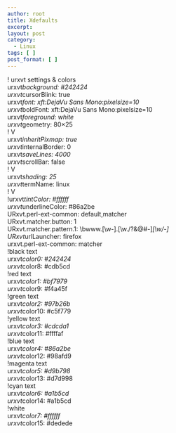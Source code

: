 ```yaml
---
author: root
title: Xdefaults
excerpt:
layout: post
category:
  - Linux
tags: [ ]
post_format: [ ]
---
```

! urxvt settings & colors  
urxvt*background: #242424  
urxvt*cursorBlink: true  
urxvt*font: xft:DejaVu Sans Mono:pixelsize=10  
urxvt*boldFont: xft:DejaVu Sans Mono:pixelsize=10  
urxvt*foreground: white  
urxvt*geometry: 80×25  
! V  
urxvt*inheritPixmap: true  
urxvt*internalBorder: 0  
urxvt*saveLines: 4000  
urxvt*scrollBar: false  
! V  
urxvt*shading: 25  
urxvt*termName: linux  
! V  
!urxvt*tintColor: #ffffff  
urxvt*underlineColor: #86a2be  
URxvt.perl-ext-common: default,matcher  
URxvt.matcher.button: 1  
URxvt.matcher.pattern.1: \bwww\.[\w-]\.[\w./?&@#-]*[\w/-]  
URxvt*urlLauncher: firefox  
urxvt.perl-ext-common: matcher  
!black text  
urxvt*color0: #242424  
urxvt*color8: #cdb5cd  
!red text  
urxvt*color1: #bf7979  
urxvt*color9: #f4a45f  
!green text  
urxvt*color2: #97b26b  
urxvt*color10: #c5f779  
!yellow text  
urxvt*color3: #cdcda1  
urxvt*color11: #ffffaf  
!blue text  
urxvt*color4: #86a2be  
urxvt*color12: #98afd9  
!magenta text  
urxvt*color5: #d9b798  
urxvt*color13: #d7d998  
!cyan text  
urxvt*color6: #a1b5cd  
urxvt*color14: #a1b5cd  
!white  
urxvt*color7: #ffffff  
urxvt*color15: #dedede